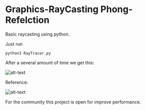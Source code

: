 # Graphics-RayCasting Phong-Refelction
Basic raycasting using python.

Just run 

```shell
python3 RayTracer.py
```

After a several amount of time we get this:

![alt-text](https://raw.githubusercontent.com/RobertoFigueroa/Graphics-RayCasting/Graphics-Raycasting/Project/output.bmp?raw=true)

Reference:

![alt-text](https://raw.githubusercontent.com/RobertoFigueroa/Graphics-RayCasting/Graphics-Raycasting/Project/rtx_off.png?raw=true)


For the community this project is open for improve performance.